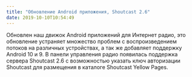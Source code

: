 ```yaml
---
title: "Обновление Android приложения, Shoutcast 2.6"
date: 2019-10-10T10:54:49
---
```



Обновлен наш движок Android приложений для Интернет радио, это обновление устраняет множеcтво проблем с воспроизведением потоков на различных устройствах, а так же добавляет поддержку Android 10 и 9. В панели управления радио появилась поддержка сервера Shoutcast 2.6 с возможностью указать ключ авторизации Shoutcast для размещения в каталоге Shoutcast Yellow Pages. 